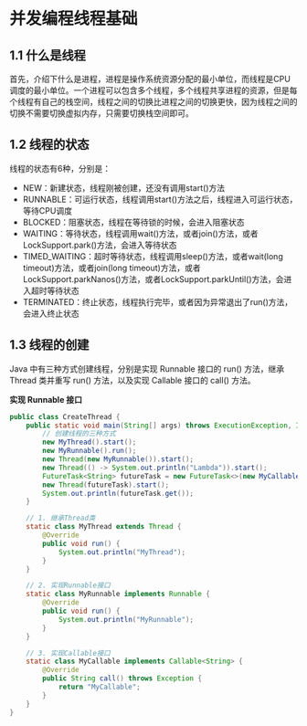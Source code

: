 # 并发编程线程基础
## 1.1 什么是线程
首先，介绍下什么是进程，进程是操作系统资源分配的最小单位，而线程是CPU调度的最小单位。一个进程可以包含多个线程，多个线程共享进程的资源，但是每个线程有自己的栈空间，线程之间的切换比进程之间的切换更快，因为线程之间的切换不需要切换虚拟内存，只需要切换栈空间即可。

## 1.2 线程的状态
线程的状态有6种，分别是：
- NEW：新建状态，线程刚被创建，还没有调用start()方法
- RUNNABLE：可运行状态，线程调用start()方法之后，线程进入可运行状态，等待CPU调度
- BLOCKED：阻塞状态，线程在等待锁的时候，会进入阻塞状态
- WAITING：等待状态，线程调用wait()方法，或者join()方法，或者LockSupport.park()方法，会进入等待状态
- TIMED_WAITING：超时等待状态，线程调用sleep()方法，或者wait(long timeout)方法，或者join(long timeout)方法，或者LockSupport.parkNanos()方法，或者LockSupport.parkUntil()方法，会进入超时等待状态
- TERMINATED：终止状态，线程执行完毕，或者因为异常退出了run()方法，会进入终止状态

## 1.3 线程的创建
Java 中有三种方式创建线程，分别是实现 Runnable 接口的 run() 方法，继承 Thread 类并重写 run() 方法，以及实现 Callable 接口的 call() 方法。

**实现 Runnable 接口**
```java
public class CreateThread {
    public static void main(String[] args) throws ExecutionException, InterruptedException {
        // 创建线程的三种方式
        new MyThread().start();
        new MyRunnable().run();
        new Thread(new MyRunnable()).start();
        new Thread(() -> System.out.println("Lambda")).start();
        FutureTask<String> futureTask = new FutureTask<>(new MyCallable());
        new Thread(futureTask).start();
        System.out.println(futureTask.get());
    }

    // 1. 继承Thread类
    static class MyThread extends Thread {
        @Override
        public void run() {
            System.out.println("MyThread");
        }
    }

    // 2. 实现Runnable接口
    static class MyRunnable implements Runnable {
        @Override
        public void run() {
            System.out.println("MyRunnable");
        }
    }

    // 3. 实现Callable接口
    static class MyCallable implements Callable<String> {
        @Override
        public String call() throws Exception {
            return "MyCallable";
        }
    }
}

```